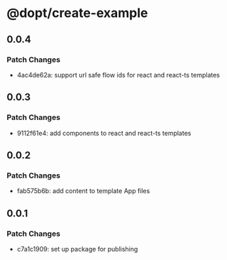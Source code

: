 # @dopt/create-example

## 0.0.4

### Patch Changes

- 4ac4de62a: support url safe flow ids for react and react-ts templates

## 0.0.3

### Patch Changes

- 9112f61e4: add components to react and react-ts templates

## 0.0.2

### Patch Changes

- fab575b6b: add content to template App files

## 0.0.1

### Patch Changes

- c7a1c1909: set up package for publishing
